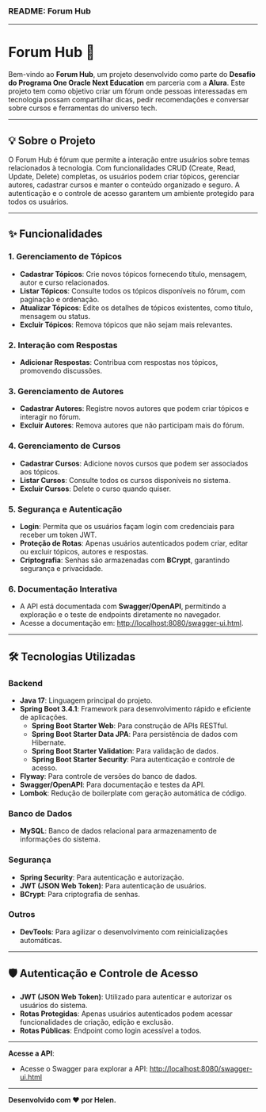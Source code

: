 ### README: Forum Hub

---

# Forum Hub 🚀

Bem-vindo ao **Forum Hub**, um projeto desenvolvido como parte do **Desafio do Programa One Oracle Next Education** em parceria com a **Alura**. Este projeto tem como objetivo criar um fórum onde pessoas interessadas em tecnologia possam compartilhar dicas, pedir recomendações e conversar sobre cursos e ferramentas do universo tech.

---

## 💡 **Sobre o Projeto**

O Forum Hub é fórum que permite a interação entre usuários sobre temas relacionados à tecnologia. Com funcionalidades CRUD (Create, Read, Update, Delete) completas, os usuários podem criar tópicos, gerenciar autores, cadastrar cursos e manter o conteúdo organizado e seguro. A autenticação e o controle de acesso garantem um ambiente protegido para todos os usuários.

---

## ✨ **Funcionalidades**

### 1. **Gerenciamento de Tópicos**
- **Cadastrar Tópicos**: Crie novos tópicos fornecendo título, mensagem, autor e curso relacionados.
- **Listar Tópicos**: Consulte todos os tópicos disponíveis no fórum, com paginação e ordenação.
- **Atualizar Tópicos**: Edite os detalhes de tópicos existentes, como título, mensagem ou status.
- **Excluir Tópicos**: Remova tópicos que não sejam mais relevantes.

### 2. **Interação com Respostas**
- **Adicionar Respostas**: Contribua com respostas nos tópicos, promovendo discussões.

### 3. **Gerenciamento de Autores**
- **Cadastrar Autores**: Registre novos autores que podem criar tópicos e interagir no fórum.
- **Excluir Autores**: Remova autores que não participam mais do fórum.

### 4. **Gerenciamento de Cursos**
- **Cadastrar Cursos**: Adicione novos cursos que podem ser associados aos tópicos.
- **Listar Cursos**: Consulte todos os cursos disponíveis no sistema.
- **Excluir Cursos**: Delete o curso quando quiser.

### 5. **Segurança e Autenticação**
- **Login**: Permita que os usuários façam login com credenciais para receber um token JWT.
- **Proteção de Rotas**: Apenas usuários autenticados podem criar, editar ou excluir tópicos, autores e respostas.
- **Criptografia**: Senhas são armazenadas com **BCrypt**, garantindo segurança e privacidade.

### 6. **Documentação Interativa**
- A API está documentada com **Swagger/OpenAPI**, permitindo a exploração e o teste de endpoints diretamente no navegador.
- Acesse a documentação em: [http://localhost:8080/swagger-ui.html](http://localhost:8080/swagger-ui.html).

---

## 🛠️ **Tecnologias Utilizadas**

### Backend
- **Java 17**: Linguagem principal do projeto.
- **Spring Boot 3.4.1**: Framework para desenvolvimento rápido e eficiente de aplicações.
  - **Spring Boot Starter Web**: Para construção de APIs RESTful.
  - **Spring Boot Starter Data JPA**: Para persistência de dados com Hibernate.
  - **Spring Boot Starter Validation**: Para validação de dados.
  - **Spring Boot Starter Security**: Para autenticação e controle de acesso.
- **Flyway**: Para controle de versões do banco de dados.
- **Swagger/OpenAPI**: Para documentação e testes da API.
- **Lombok**: Redução de boilerplate com geração automática de código.

### Banco de Dados
- **MySQL**: Banco de dados relacional para armazenamento de informações do sistema.

### Segurança
- **Spring Security**: Para autenticação e autorização.
- **JWT (JSON Web Token)**: Para autenticação de usuários.
- **BCrypt**: Para criptografia de senhas.

### Outros
- **DevTools**: Para agilizar o desenvolvimento com reinicializações automáticas.

---

## 🛡️ **Autenticação e Controle de Acesso**

- **JWT (JSON Web Token)**: Utilizado para autenticar e autorizar os usuários do sistema.
- **Rotas Protegidas**: Apenas usuários autenticados podem acessar funcionalidades de criação, edição e exclusão.
- **Rotas Públicas**: Endpoint como login acessível a todos.

---

 **Acesse a API**:
   - Acesse o Swagger para explorar a API: [http://localhost:8080/swagger-ui.html](http://localhost:8080/swagger-ui.html)

---

**Desenvolvido com ❤️ por Helen.**
